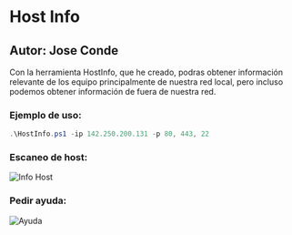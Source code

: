 # Host Info
## Autor: Jose Conde

Con la herramienta HostInfo, que he creado, podras obtener información relevante de los equipo principalmente de nuestra red local, pero incluso podemos
obtener información de fuera de nuestra red. 

### Ejemplo de uso: 

```powershell 
.\HostInfo.ps1 -ip 142.250.200.131 -p 80, 443, 22
```

### Escaneo de host: 
![Info Host](https://github.com/conde26/PowerShell-Scripts/blob/main/Informaci%C3%B3n%20de%20equipos/Images/Escaneo.PNG)

### Pedir ayuda: 
![Ayuda](https://github.com/conde26/PowerShell-Scripts/blob/main/Informaci%C3%B3n%20de%20equipos/Images/ayuda.PNG)

